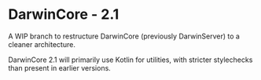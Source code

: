 DarwinCore - 2.1
====================

A WIP branch to restructure DarwinCore (previously DarwinServer) to a cleaner architecture.

DarwinCore 2.1 will primarily use Kotlin for utilities, with stricter stylechecks than present in earlier versions.
